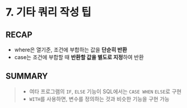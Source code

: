# 7. 기타 쿼리 작성 팁

## RECAP
- where은 열기준, 조건에 부합하는 값을 **단순히 반환**
- case는 조건에 부합할 때 **반환할 값을 별도로 지정**하여 반환

## SUMMARY
>- 여타 프로그램의 `IF`, `ELSE` 기능이 SQL에서는 `CASE WHEN` `ELSE`로 구현
>- `WITH`를 사용하면, 변수를 정의하는 것과 비슷한 기능을 구현 가능